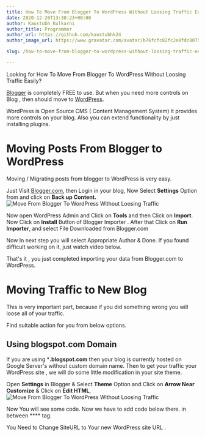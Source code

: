 ```yaml
---
title: How To Move From Blogger To WordPress Without Loosing Traffic Easily?
date: 2020-12-26T13:38:23+00:00
author: Kaustubh Kulkarni
author_title: Programmer
author_url: https://github.com/kaustubhk24
author_image_url: https://www.gravatar.com/avatar/b76fcfc82fc2e8fdc8075636f1735f61?s=200

slug: /how-to-move-from-blogger-to-wordpress-without-loosing-traffic-easily/

---
```

Looking for How To Move From Blogger To WordPress Without Loosing Traffic Easily?

[Blogger](https://www.blogger.com) is completely FREE to use. But when you need more controls on Blog , then should move to [WordPress](https://wordpress.org). 

WordPress is Open Source CMS ( Content Management System) it provides more controls on your blog. Also you can extend functionality by just installing plugins.

# Moving Posts From Blogger to WordPress

Moving / Migrating posts from blogger to WordPress is very easy.

Just Visit [Blogger.com](https://blogger.com), then Login in your blog, Now Select **Settings** Option from and click on **Back up Content.** 
![Move From Blogger To WordPress Without Loosing Traffic](https://www.kaustubh.codes/imgs/wp-content/uploads/2020/12/image-12.png) 

Now open WordPress Admin and Click on **Tools** and then Click on **Import**. Now Click on **Install** Button of Blogger Importer . After that Click on **Run Importer**, and select File Downloaded from Blogger.com 

Now In next step you will select Appropriate Author & Done. If you found difficult working on it, just watch video below.

That's it , you just completed importing your data from Blogger.com to WordPress.

# Moving Traffic to New Blog

This is very important part, because if you did something wrong you will loose all of your traffic.

Find suitable action for you from below options.

## Using blogspot.com Domain

If you are using ***.blogspot.com** then your blog is currently hosted on Google Server's without custom domain name. Then to get your traffic your WordPress site , we will do some little modification in your site theme.

Open **Settings** in Blogger & Select **Theme** Option and Click on **Arrow Near Customize** & Click on **Edit HTML**,
![Move From Blogger To WordPress Without Loosing Traffic](https://www.kaustubh.codes/imgs/wp-content/uploads/2020/12/image-14.png) 

Now You will see some code. Now we have to add code below there. in between **** tag.

You Need to Change SiteURL to Your new WordPress site URL .


